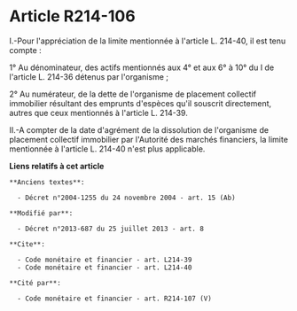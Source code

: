 # Article R214-106

I.-Pour l'appréciation de la limite mentionnée à l'article L. 214-40, il est tenu compte : 

1° Au dénominateur, des actifs mentionnés aux 4° et aux 6° à 10° du I de l'article L. 214-36 détenus par l'organisme ; 

2° Au numérateur, de la dette de l'organisme de placement collectif immobilier résultant des emprunts d'espèces qu'il
souscrit directement, autres que ceux mentionnés à l'article L. 214-39. 

II.-A compter de la date d'agrément de la dissolution de l'organisme de placement collectif immobilier par l'Autorité des
marchés financiers, la limite mentionnée à l'article L. 214-40 n'est plus applicable.

**Liens relatifs à cet article**

	**Anciens textes**:

	  - Décret n°2004-1255 du 24 novembre 2004 - art. 15 (Ab)

	**Modifié par**:

	  - Décret n°2013-687 du 25 juillet 2013 - art. 8

	**Cite**:

	  - Code monétaire et financier - art. L214-39
	  - Code monétaire et financier - art. L214-40

	**Cité par**:

	  - Code monétaire et financier - art. R214-107 (V)
